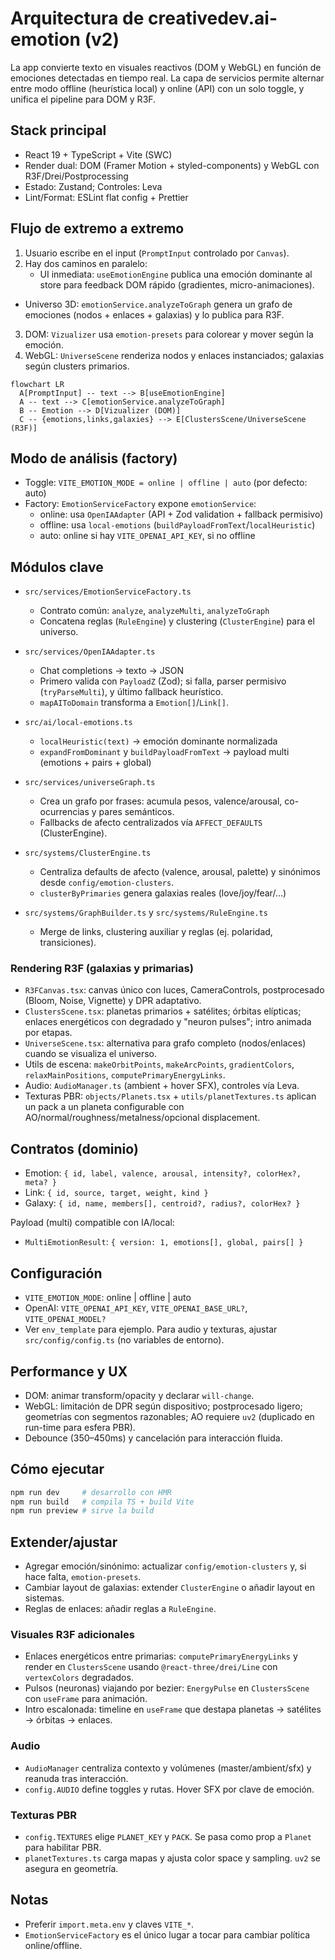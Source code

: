# Arquitectura de creativedev.ai-emotion (v2)

La app convierte texto en visuales reactivos (DOM y WebGL) en función de emociones detectadas en tiempo real. La capa de servicios permite alternar entre modo offline (heurística local) y online (API) con un solo toggle, y unifica el pipeline para DOM y R3F.

## Stack principal

- React 19 + TypeScript + Vite (SWC)
- Render dual: DOM (Framer Motion + styled-components) y WebGL con R3F/Drei/Postprocessing
- Estado: Zustand; Controles: Leva
- Lint/Format: ESLint flat config + Prettier

## Flujo de extremo a extremo

1. Usuario escribe en el input (`PromptInput` controlado por `Canvas`).
2. Hay dos caminos en paralelo:
   - UI inmediata: `useEmotionEngine` publica una emoción dominante al store para feedback DOM rápido (gradientes, micro-animaciones).

- Universo 3D: `emotionService.analyzeToGraph` genera un grafo de emociones (nodos + enlaces + galaxias) y lo publica para R3F.

3. DOM: `Vizualizer` usa `emotion-presets` para colorear y mover según la emoción.
4. WebGL: `UniverseScene` renderiza nodos y enlaces instanciados; galaxias según clusters primarios.

```mermaid
flowchart LR
  A[PromptInput] -- text --> B[useEmotionEngine]
  A -- text --> C[emotionService.analyzeToGraph]
  B -- Emotion --> D[Vizualizer (DOM)]
  C -- {emotions,links,galaxies} --> E[ClustersScene/UniverseScene (R3F)]
```

## Modo de análisis (factory)

- Toggle: `VITE_EMOTION_MODE = online | offline | auto` (por defecto: auto)
- Factory: `EmotionServiceFactory` expone `emotionService`:
  - online: usa `OpenIAAdapter` (API + Zod validation + fallback permisivo)
  - offline: usa `local-emotions` (`buildPayloadFromText`/`localHeuristic`)
  - auto: online si hay `VITE_OPENAI_API_KEY`, si no offline

## Módulos clave

- `src/services/EmotionServiceFactory.ts`
  - Contrato común: `analyze`, `analyzeMulti`, `analyzeToGraph`
  - Concatena reglas (`RuleEngine`) y clustering (`ClusterEngine`) para el universo.

- `src/services/OpenIAAdapter.ts`
  - Chat completions → texto → JSON
  - Primero valida con `PayloadZ` (Zod); si falla, parser permisivo (`tryParseMulti`), y último fallback heurístico.
  - `mapAIToDomain` transforma a `Emotion[]`/`Link[]`.

- `src/ai/local-emotions.ts`
  - `localHeuristic(text)` → emoción dominante normalizada
  - `expandFromDominant` y `buildPayloadFromText` → payload multi (emotions + pairs + global)

- `src/services/universeGraph.ts`
  - Crea un grafo por frases: acumula pesos, valence/arousal, co-ocurrencias y pares semánticos.
  - Fallbacks de afecto centralizados vía `AFFECT_DEFAULTS` (ClusterEngine).

- `src/systems/ClusterEngine.ts`
  - Centraliza defaults de afecto (valence, arousal, palette) y sinónimos desde `config/emotion-clusters`.
  - `clusterByPrimaries` genera galaxias reales (love/joy/fear/…)

- `src/systems/GraphBuilder.ts` y `src/systems/RuleEngine.ts`
  - Merge de links, clustering auxiliar y reglas (ej. polaridad, transiciones).

### Rendering R3F (galaxias y primarias)

- `R3FCanvas.tsx`: canvas único con luces, CameraControls, postprocesado (Bloom, Noise, Vignette) y DPR adaptativo.
- `ClustersScene.tsx`: planetas primarios + satélites; órbitas elípticas; enlaces energéticos con degradado y "neuron pulses"; intro animada por etapas.
- `UniverseScene.tsx`: alternativa para grafo completo (nodos/enlaces) cuando se visualiza el universo.
- Utils de escena: `makeOrbitPoints`, `makeArcPoints`, `gradientColors`, `relaxMainPositions`, `computePrimaryEnergyLinks`.
- Audio: `AudioManager.ts` (ambient + hover SFX), controles vía Leva.
- Texturas PBR: `objects/Planets.tsx` + `utils/planetTextures.ts` aplican un pack a un planeta configurable con AO/normal/roughness/metalness/opcional displacement.

## Contratos (dominio)

- Emotion: `{ id, label, valence, arousal, intensity?, colorHex?, meta? }`
- Link: `{ id, source, target, weight, kind }`
- Galaxy: `{ id, name, members[], centroid?, radius?, colorHex? }`

Payload (multi) compatible con IA/local:

- `MultiEmotionResult`: `{ version: 1, emotions[], global, pairs[] }`

## Configuración

- `VITE_EMOTION_MODE`: online | offline | auto
- OpenAI: `VITE_OPENAI_API_KEY`, `VITE_OPENAI_BASE_URL?`, `VITE_OPENAI_MODEL?`
- Ver `env_template` para ejemplo. Para audio y texturas, ajustar `src/config/config.ts` (no variables de entorno).

## Performance y UX

- DOM: animar transform/opacity y declarar `will-change`.
- WebGL: limitación de DPR según dispositivo; postprocesado ligero; geometrías con segmentos razonables; AO requiere `uv2` (duplicado en run-time para esfera PBR).
- Debounce (350–450ms) y cancelación para interacción fluida.

## Cómo ejecutar

```powershell
npm run dev     # desarrollo con HMR
npm run build   # compila TS + build Vite
npm run preview # sirve la build
```

## Extender/ajustar

- Agregar emoción/sinónimo: actualizar `config/emotion-clusters` y, si hace falta, `emotion-presets`.
- Cambiar layout de galaxias: extender `ClusterEngine` o añadir layout en sistemas.
- Reglas de enlaces: añadir reglas a `RuleEngine`.

### Visuales R3F adicionales

- Enlaces energéticos entre primarias: `computePrimaryEnergyLinks` y render en `ClustersScene` usando `@react-three/drei/Line` con `vertexColors` degradados.
- Pulsos (neuronas) viajando por bezier: `EnergyPulse` en `ClustersScene` con `useFrame` para animación.
- Intro escalonada: timeline en `useFrame` que destapa planetas → satélites → órbitas → enlaces.

### Audio

- `AudioManager` centraliza contexto y volúmenes (master/ambient/sfx) y reanuda tras interacción.
- `config.AUDIO` define toggles y rutas. Hover SFX por clave de emoción.

### Texturas PBR

- `config.TEXTURES` elige `PLANET_KEY` y `PACK`. Se pasa como prop a `Planet` para habilitar PBR.
- `planetTextures.ts` carga mapas y ajusta color space y sampling. `uv2` se asegura en geometría.

## Notas

- Preferir `import.meta.env` y claves `VITE_*`.
- `EmotionServiceFactory` es el único lugar a tocar para cambiar política online/offline.
